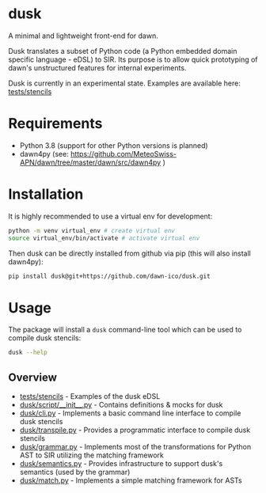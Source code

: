 # dusk

A minimal and lightweight front-end for dawn.

Dusk translates a subset of Python code (a Python embedded domain specific language - eDSL) to SIR. Its purpose is to allow quick
prototyping of dawn's unstructured features for internal experiments.

Dusk is currently in an experimental state. Examples are available here: [tests/stencils](tests/stencils/)

# Requirements

  * Python 3.8 (support for other Python versions is planned)
  * dawn4py (see: https://github.com/MeteoSwiss-APN/dawn/tree/master/dawn/src/dawn4py )

# Installation

It is highly recommended to use a virtual env for development:

```bash
python -m venv virtual_env # create virtual env
source virtual_env/bin/activate # activate virtual env
```

Then dusk can be directly installed from github via pip (this will also install dawn4py):

```bash
pip install dusk@git+https://github.com/dawn-ico/dusk.git
```

# Usage

The package will install a `dusk` command-line tool which can be used to compile dusk stencils:

```bash
dusk --help
```

## Overview
- [tests/stencils](tests/stencils) - Examples of the dusk eDSL
- [dusk/script/\_\_init\_\_.py](dusk/script/__init__.py) - Contains definitions & mocks for dusk
- [dusk/cli.py](dusk/cli.py) - Implements a basic command line interface to compile dusk stencils
- [dusk/transpile.py](dusk/transpile.py) - Provides a programmatic interface to compile dusk stencils
- [dusk/grammar.py](dusk/grammar.py) - Implements most of the transformations for Python AST to SIR utilizing the matching framework
- [dusk/semantics.py](dusk/semantics.py) - Provides infrastructure to support dusk's semantics (used by the grammar)
- [dusk/match.py](dusk/match.py) - Implements a simple matching framework for ASTs
